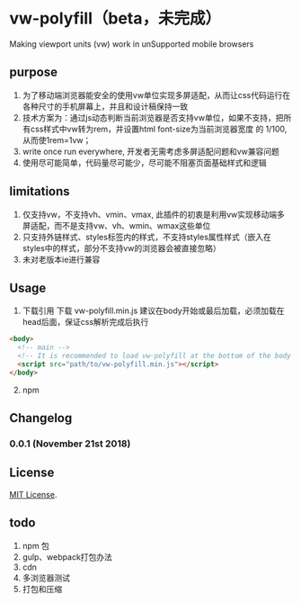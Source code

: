 # vw-polyfill（beta，未完成）
Making viewport units (vw) work in unSupported mobile browsers

## purpose
  1. 为了移动端浏览器能安全的使用vw单位实现多屏适配，从而让css代码运行在各种尺寸的手机屏幕上，并且和设计稿保持一致
  2. 技术方案为：通过js动态判断当前浏览器是否支持vw单位，如果不支持，把所有css样式中vw转为rem，并设置html font-size为当前浏览器宽度
  的 1/100, 从而使1rem=1vw；
  3. write once run everywhere, 开发者无需考虑多屏适配问题和vw兼容问题
  4. 使用尽可能简单，代码量尽可能少，尽可能不阻塞页面基础样式和逻辑
  
## limitations
  1. 仅支持vw，不支持vh、vmin、vmax, 此插件的初衷是利用vw实现移动端多屏适配，而不是支持vw、vh、wmin、wmax这些单位
  2. 只支持外链样式、styles标签内的样式，不支持styles属性样式（嵌入在styles中的样式，部分不支持vw的浏览器会被直接忽略）
  3. 未对老版本ie进行兼容

## Usage 
  1. 下载引用
    下载 vw-polyfill.min.js
    建议在body开始或最后加载，必须加载在head后面，保证css解析完成后执行
    
```html
<body>
  <!-- main -->
  <!-- It is recommended to load vw-polyfill at the bottom of the body tag -->
  <script src="path/to/vw-polyfill.min.js"></script>
</body>
```
    
  2. npm 


## Changelog

### 0.0.1 (November 21st 2018) ###


## License

[MIT License](http://opensource.org/licenses/mit-license).

## todo
  1. npm 包
  2. gulp、webpack打包办法
  3. cdn
  4. 多浏览器测试
  5. 打包和压缩  

